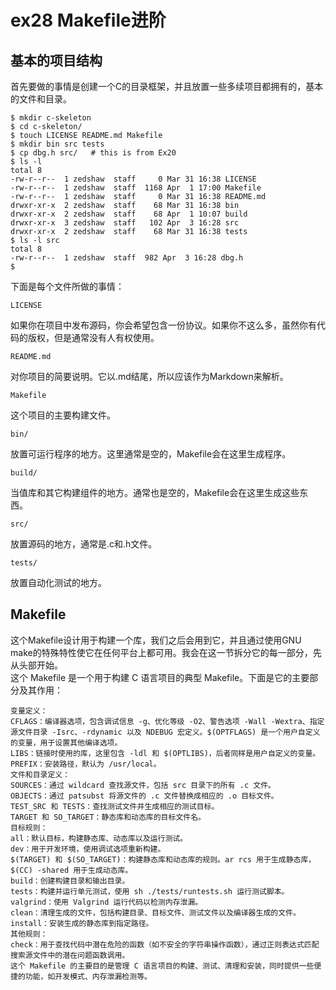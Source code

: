 # ex28 Makefile进阶  
## 基本的项目结构  
首先要做的事情是创建一个C的目录框架，并且放置一些多续项目都拥有的，基本的文件和目录。  
~~~
$ mkdir c-skeleton
$ cd c-skeleton/
$ touch LICENSE README.md Makefile
$ mkdir bin src tests
$ cp dbg.h src/   # this is from Ex20
$ ls -l
total 8
-rw-r--r--  1 zedshaw  staff     0 Mar 31 16:38 LICENSE
-rw-r--r--  1 zedshaw  staff  1168 Apr  1 17:00 Makefile
-rw-r--r--  1 zedshaw  staff     0 Mar 31 16:38 README.md
drwxr-xr-x  2 zedshaw  staff    68 Mar 31 16:38 bin
drwxr-xr-x  2 zedshaw  staff    68 Apr  1 10:07 build
drwxr-xr-x  3 zedshaw  staff   102 Apr  3 16:28 src
drwxr-xr-x  2 zedshaw  staff    68 Mar 31 16:38 tests
$ ls -l src
total 8
-rw-r--r--  1 zedshaw  staff  982 Apr  3 16:28 dbg.h
$
~~~
下面是每个文件所做的事情：  
	
`LICENSE`  
	
如果你在项目中发布源码，你会希望包含一份协议。如果你不这么多，虽然你有代码的版权，但是通常没有人有权使用。  
	
`README.md`  
	
对你项目的简要说明。它以.md结尾，所以应该作为Markdown来解析。  
	
`Makefile`  
	
这个项目的主要构建文件。  
	
`bin/`  
	
放置可运行程序的地方。这里通常是空的，Makefile会在这里生成程序。  
	
`build/`  
	
当值库和其它构建组件的地方。通常也是空的，Makefile会在这里生成这些东西。  
	
`src/`  
	
放置源码的地方，通常是.c和.h文件。  
	
`tests/`  
	
放置自动化测试的地方。  
	
##  Makefile  
这个Makefile设计用于构建一个库，我们之后会用到它，并且通过使用GNU make的特殊特性使它在任何平台上都可用。我会在这一节拆分它的每一部分，先从头部开始。  
这个 Makefile 是一个用于构建 C 语言项目的典型 Makefile。下面是它的主要部分及其作用：  
~~~
变量定义：
CFLAGS：编译器选项，包含调试信息 -g、优化等级 -O2、警告选项 -Wall -Wextra、指定源文件目录 -Isrc、-rdynamic 以及 NDEBUG 宏定义。$(OPTFLAGS) 是一个用户自定义的变量，用于设置其他编译选项。
LIBS：链接时使用的库，这里包含 -ldl 和 $(OPTLIBS)，后者同样是用户自定义的变量。
PREFIX：安装路径，默认为 /usr/local。
文件和目录定义：
SOURCES：通过 wildcard 查找源文件，包括 src 目录下的所有 .c 文件。
OBJECTS：通过 patsubst 将源文件的 .c 文件替换成相应的 .o 目标文件。
TEST_SRC 和 TESTS：查找测试文件并生成相应的测试目标。
TARGET 和 SO_TARGET：静态库和动态库的目标文件名。
目标规则：
all：默认目标，构建静态库、动态库以及运行测试。
dev：用于开发环境，使用调试选项重新构建。
$(TARGET) 和 $(SO_TARGET)：构建静态库和动态库的规则。ar rcs 用于生成静态库，$(CC) -shared 用于生成动态库。
build：创建构建目录和输出目录。
tests：构建并运行单元测试，使用 sh ./tests/runtests.sh 运行测试脚本。
valgrind：使用 Valgrind 运行代码以检测内存泄漏。
clean：清理生成的文件，包括构建目录、目标文件、测试文件以及编译器生成的文件。
install：安装生成的静态库到指定路径。
其他规则：
check：用于查找代码中潜在危险的函数（如不安全的字符串操作函数），通过正则表达式匹配搜索源文件中的潜在问题函数调用。
这个 Makefile 的主要目的是管理 C 语言项目的构建、测试、清理和安装，同时提供一些便捷的功能，如开发模式、内存泄漏检测等。
~~~
